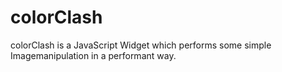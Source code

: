 colorClash
==========

colorClash is a JavaScript Widget which performs some simple Imagemanipulation in a performant way.